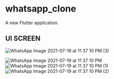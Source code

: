 # whatsapp_clone

A new Flutter application.

## UI SCREEN
![WhatsApp Image 2021-07-19 at 11 37 10 PM (3)](https://user-images.githubusercontent.com/72247207/126207140-a4d5a699-79cf-4336-85e5-fd4d70a8671e.jpeg)

![WhatsApp Image 2021-07-19 at 11 37 10 PM](https://user-images.githubusercontent.com/72247207/126207104-d4fa0ee1-15c5-4654-b211-91273a855549.jpeg)
![WhatsApp Image 2021-07-19 at 11 37 10 PM (1)](https://user-images.githubusercontent.com/72247207/126207111-ef8ce1db-6e26-4505-bd09-ae663dc9aa80.jpeg)
![WhatsApp Image 2021-07-19 at 11 37 10 PM (2)](https://user-images.githubusercontent.com/72247207/126207115-9a08c743-bf91-459a-b1d2-4a1ad923fa6e.jpeg)

